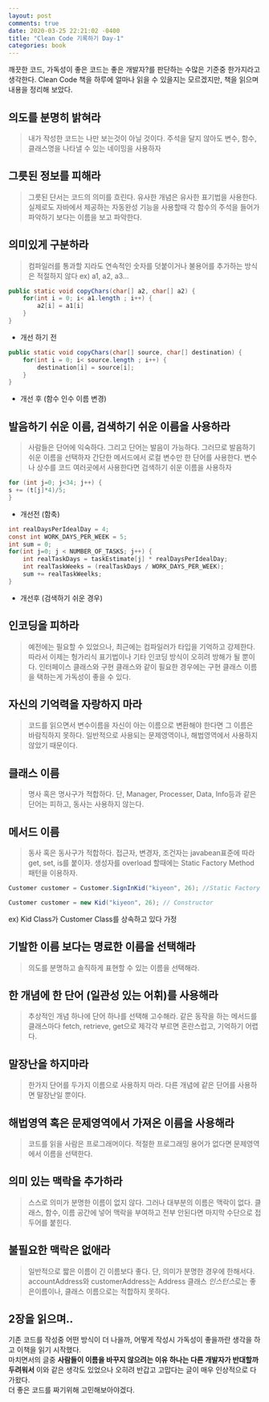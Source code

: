 ```yaml
---
layout: post
comments: true
date: 2020-03-25 22:21:02 -0400
title: "Clean Code 기록하기 Day-1"
categories: book
---
```


깨끗한 코드, 가독성이 좋은 코드는 좋은 개발자?를 판단하는 수많은 기준중 한가지라고 생각한다.
Clean Code 책을 하루에 얼마나 읽을 수 있을지는 모르겠지만, 책을 읽으며 내용을 정리해 보았다.   

## 의도를 분명히 밝혀라
> 내가 작성한 코드는 나만 보는것이 아닐 것이다.
> 주석을 달지 않아도 변수, 함수, 클래스명을 나타낼 수 있는 네이밍을 사용하자


## 그릇된 정보를 피해라
> 그릇된 단서는 코드의 의미를 흐린다.
> 유사한 개념은 유사한 표기법을 사용한다.
> 실제로도 자바에서 제공하는 자동완성 기능을 사용할때 각 함수의 주석을 들어가 파악하기 보다는 이름을 보고 파악한다.


## 의미있게 구분하라
> 컴파일러를 통과할 지라도 연속적인 숫자를 덧붙이거나 불용어를 추가하는 방식은 적절하지 않다 ex) a1, a2, a3...

```java
public static void copyChars(char[] a2, char[] a2) {
    for(int i = 0; i< a1.length ; i++) {
        a2[i] = a1[i]
    }
}
```
* 개선 하기 전

```java
public static void copyChars(char[] source, char[] destination) {
    for(int i = 0; i< source.length ; i++) {
        destination[i] = source[i];
    }
}
```
* 개선 후 (함수 인수 이름 변경)


## 발음하기 쉬운 이름, 검색하기 쉬운 이름을 사용하라
> 사람들은 단어에 익숙하다. 그리고 단어는 발음이 가능하다. 그러므로 발음하기 쉬운 이름을 선택하자
> 간단한 메서드에서 로컬 변수만 한 단어를 사용한다. 변수나 상수를 코드 여러곳에서 사용한다면 검색하기 쉬운 이름을 사용하자

```java
for (int j=0; j<34; j++) {
s += (t[j]*4)/5;
}
```
* 개선전 (함축)

```java
int realDaysPerIdealDay = 4;
const int WORK_DAYS_PER_WEEK = 5;
int sum = 0;
for(int j=0; j < NUMBER_OF_TASKS; j++) {
    int realTaskDays = taskEstimate[j] * realDaysPerIdealDay;
    int realTaskWeeks = (realTaskDays / WORK_DAYS_PER_WEEK);
    sum += realTaskWeelks;
}
```
* 개선후 (검색하기 쉬운 경우)

## 인코딩을 피하라
> 예전에는 필요할 수 있었으나, 최근에는 컴파일러가 타입을 기억하고 강제한다.
> 따라서 이제는 헝가리식 표기법이나 기타 인코딩 방식이 오히려 방해가 될 뿐이다.
> 인터페이스 클래스와 구현 클래스와 같이 필요한 경우에는 구현 클래스 이름을 택하는게 가독성이 좋을 수 있다.

## 자신의 기억력을 자랑하지 마라
> 코드를 읽으면서 변수이름을 자신이 아는 이름으로 변환해야 한다면 그 이름은 바람직하지 못하다.
> 일반적으로 사용되는 문제영역이나, 해법영역에서 사용하지 않았기 때문이다.

## 클래스 이름
> 명사 혹은 명사구가 적합하다. 
> 단, Manager, Processer, Data, Info등과 같은 단어는 피하고, 동사는 사용하지 않는다.

## 메서드 이름
> 동사 혹은 동사구가 적합하다.
> 접근자, 변경자, 조건자는 javabean표준에 따라 get, set, is를 붙이자.
> 생성자를 overload 할때에는 Static Factory Method 패턴을 이용하자.

```java
Customer customer = Customer.SignInKid("kiyeon", 26); //Static Factory Method

Customer customer = new Kid("kiyeon", 26); // Constructor

```
ex) Kid Class가 Customer Class를 상속하고 있다 가정

## 기발한 이름 보다는 명료한 이름을 선택해라
> 의도를 분명하고 솔직하게 표현할 수 있는 이름을 선택해라.

## 한 개념에 한 단어 (일관성 있는 어휘)를 사용해라
> 추상적인 개념 하나에 단어 하나를 선택해 고수해라.
> 같은 동작을 하는 메서드를 클래스마다 fetch, retrieve, get으로 제각각 부르면 혼란스럽고, 기억하기 어렵다.


## 말장난을 하지마라
> 한가지 단어를 두가지 이름으로 사용하지 마라.
> 다른 개념에 같은 단어를 사용하면 말장난일 뿐이다.

## 해법영역 혹은 문제영역에서 가져온 이름을 사용해라
> 코드를 읽을 사람은 프로그래머이다.
> 적절한 프로그래밍 용어가 없다면 문제영역에서 이름을 선택한다.


## 의미 있는 맥락을 추가하라
> 스스로 의미가 분명한 이름이 없지 않다. 그러나 대부분의 이름은 맥락이 없다.
> 클래스, 함수, 이름 공간에 넣어 맥락을 부여하고 전부 안된다면 마지막 수단으로 접두어를 붙힌다.


## 불필요한 맥락은 없애라
> 일반적으로 짧은 이름이 긴 이름보다 좋다.
> 단, 의미가 분명한 경우에 한해서다.
> accountAddress와 customerAddress는 Address 클래스 *인스턴스*로는 좋은이름이나, 클래스 이름으로는 적합하지 못하다.



## 2장을 읽으며..
기존 코드를 작성중 어떤 방식이 더 나을까, 어떻게 작성시 가독성이 좋을까란 생각을 하고 이책을 읽기 시작했다.         
마치면서의 글중 **사람들이 이름을 바꾸지 않으려는 이유 하나는 다른 개발자가 반대할까 두려워서** 이와 같은 생각도 있었으나 오히려 반갑고 고맙다는 글이 매우 인상적으로 다가왔다.      
더 좋은 코드를 짜기위해 고민해보아야겠다.
